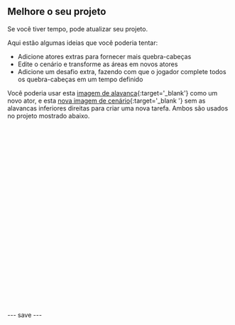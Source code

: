 ## Melhore o seu projeto

Se você tiver tempo, pode atualizar seu projeto.

Aqui estão algumas ideias que você poderia tentar:
- Adicione atores extras para fornecer mais quebra-cabeças
- Edite o cenário e transforme as áreas em novos atores
- Adicione um desafio extra, fazendo com que o jogador complete todos os quebra-cabeças em um tempo definido

Você poderia usar esta [imagem de alavanca](images/lever.png){:target='_blank'} como um novo ator, e esta [nova imagem de cenário](images/upgrade-backdrop.png){:target='_blank '} sem as alavancas inferiores direitas para criar uma nova tarefa. Ambos são usados no projeto mostrado abaixo.
<div class="scratch-preview" style="margin-left: 15px;">
  <iframe allowtransparency="true" width="485" height="402" src="" frameborder="0"></iframe>
</div>

--- save ---

